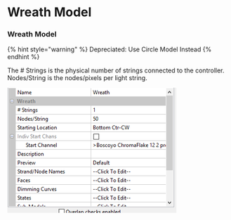 # Wreath Model

### Wreath Model

{% hint style="warning" %}
Depreciated: Use Circle Model Instead
{% endhint %}

The \# Strings is the physical number of strings connected to the controller. Nodes/String is the nodes/pixels per light string.

![](../../../.gitbook/assets/image%20%28768%29.png)







